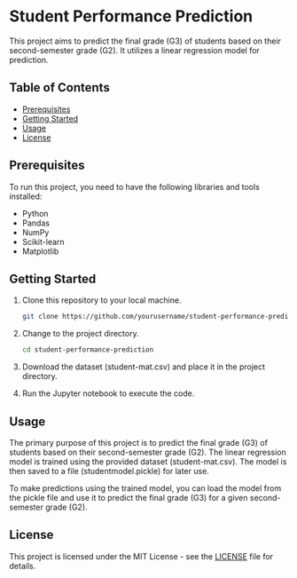 # Student Performance Prediction

This project aims to predict the final grade (G3) of students based on their second-semester grade (G2). It utilizes a linear regression model for prediction.

## Table of Contents

- [Prerequisites](#prerequisites)
- [Getting Started](#getting-started)
- [Usage](#usage)
- [License](#license)

## Prerequisites

To run this project, you need to have the following libraries and tools installed:

- Python
- Pandas
- NumPy
- Scikit-learn
- Matplotlib

## Getting Started

1. Clone this repository to your local machine.

   ```bash
   git clone https://github.com/yourusername/student-performance-prediction.git
   ```

2. Change to the project directory.

   ```bash
   cd student-performance-prediction
   ```

3. Download the dataset (student-mat.csv) and place it in the project directory.

4. Run the Jupyter notebook to execute the code.

## Usage

The primary purpose of this project is to predict the final grade (G3) of students based on their second-semester grade (G2). The linear regression model is trained using the provided dataset (student-mat.csv). The model is then saved to a file (studentmodel.pickle) for later use.

To make predictions using the trained model, you can load the model from the pickle file and use it to predict the final grade (G3) for a given second-semester grade (G2).

## License

This project is licensed under the MIT License - see the [LICENSE](LICENSE) file for details.
